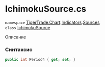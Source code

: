 
# IchimokuSource.cs
`namespace` [TigerTrade.Chart](../../../TigerTrade.Chart.md).[Indicators](../../../TigerTrade.Chart/Indicators.md).[Sources](../../../TigerTrade.Chart/Indicators/Sources.md)  
    `class` [IchimokuSource](../../IchimokuSource.cs.md)

Описание

### Синтаксис
```csharp
public int Period4 { get; set; }
```
